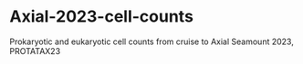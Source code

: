 # Axial-2023-cell-counts
Prokaryotic and eukaryotic cell counts from cruise to Axial Seamount 2023, PROTATAX23
